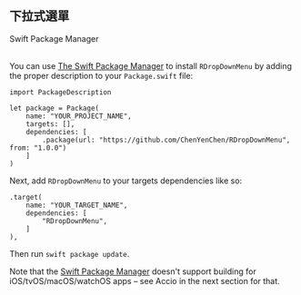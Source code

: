 ## 下拉式選單

<summary>Swift Package Manager</summary>
</br>
<p>You can use <a href="https://swift.org/package-manager">The Swift Package Manager</a> to install <code>RDropDownMenu</code> by adding the proper description to your <code>Package.swift</code> file:</p>

<pre><code class="swift language-swift">import PackageDescription

let package = Package(
    name: "YOUR_PROJECT_NAME",
    targets: [],
    dependencies: [
        .package(url: "https://github.com/ChenYenChen/RDropDownMenu", from: "1.0.0")
    ]
)
</code></pre>

<p>Next, add <code>RDropDownMenu</code> to your targets dependencies like so:</p>
<pre><code class="swift language-swift">.target(
    name: "YOUR_TARGET_NAME",
    dependencies: [
        "RDropDownMenu",
    ]
),</code></pre>
<p>Then run <code>swift package update</code>.</p>

<p>Note that the <a href="https://swift.org/package-manager">Swift Package Manager</a> doesn't support building for iOS/tvOS/macOS/watchOS apps – see Accio in the next section for that.


